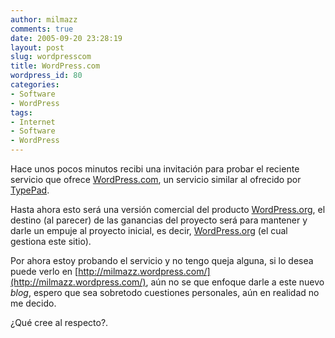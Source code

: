 ```yaml
---
author: milmazz
comments: true
date: 2005-09-20 23:28:19
layout: post
slug: wordpresscom
title: WordPress.com
wordpress_id: 80
categories:
- Software
- WordPress
tags:
- Internet
- Software
- WordPress
---
```


Hace unos pocos minutos recibi una invitación para probar el reciente servicio que ofrece [WordPress.com](http://www.wordpress.com), un servicio similar al ofrecido por [TypePad](http://www.typepad.com/).




Hasta ahora esto será una versión comercial del producto [WordPress.org](http://www.wordpress.org/), el destino (al parecer) de las ganancias del proyecto será para mantener y darle un empuje al proyecto inicial, es decir, [WordPress.org](http://www.wordpress.org/) (el cual gestiona este sitio).




Por ahora estoy probando el servicio y no tengo queja alguna, si lo desea puede verlo en [http://milmazz.wordpress.com/](http://milmazz.wordpress.com/), aún no se que enfoque darle a este nuevo _blog_, espero que sea sobretodo cuestiones personales, aún en realidad no me decido.




¿Qué cree al respecto?.
